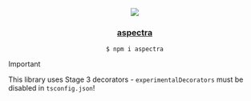 <p align="center">
  <a href="https://shu.nu">
    <img src="https://aspectra.vercel.app/assets/banner">
    <h3 align="center">aspectra</h3>
  </a>
</p>

<p align="center">
  <code>$ npm i aspectra</code>
</p>

> [!IMPORTANT]  
> This library uses Stage 3 decorators - `experimentalDecorators` must be disabled in `tsconfig.json`!

